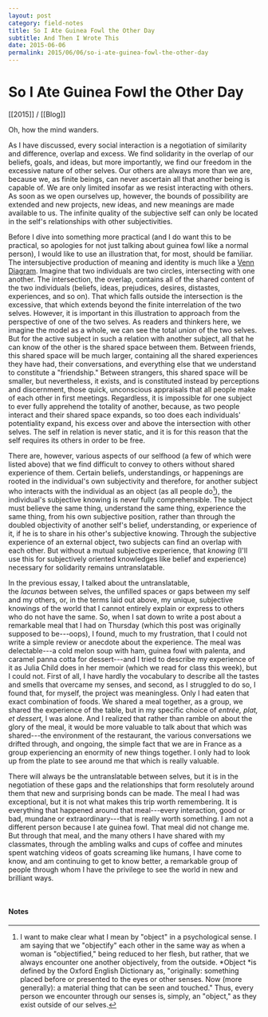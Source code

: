 ```yaml
---
layout: post
category: field-notes
title: So I Ate Guinea Fowl the Other Day
subtitle: And Then I Wrote This
date: 2015-06-06
permalink: 2015/06/06/so-i-ate-guinea-fowl-the-other-day
---
```


# So I Ate Guinea Fowl the Other Day

[[2015]] / [[Blog]]

Oh, how the mind wanders.

As I have discussed, every social interaction is a negotiation of similarity and difference, overlap and excess. We find solidarity in the overlap of our beliefs, goals, and ideas, but more importantly, we find our freedom in the excessive nature of other selves. Our others are always more than we are, because we, as finite beings, can never ascertain all that another being is capable of. We are only limited insofar as we resist interacting with others. As soon as we open ourselves up, however, the bounds of possibility are extended and new projects, new ideas, and new meanings are made available to us. The infinite quality of the subjective self can only be located in the self's relationships with other subjectivities.

Before I dive into something more practical (and I do want this to be practical, so apologies for not just talking about guinea fowl like a normal person), I would like to use an illustration that, for most, should be familiar. The intersubjective production of meaning and identity is much like a [Venn Diagram](https://en.wikipedia.org/wiki/Venn_diagram). Imagine that two individuals are two circles, intersecting with one another. The intersection, the overlap, contains all of the shared content of the two individuals (beliefs, ideas, prejudices, desires, distastes, experiences, and so on). That which falls outside the intersection is the excessive, that which extends beyond the finite interrelation of the two selves. However, it is important in this illustration to approach from the perspective of one of the two selves. As readers and thinkers here, we imagine the model as a whole, we can see the total *union* of the two selves. But for the active subject in such a relation with another subject, all that he can know of the other is the shared space between them. Between friends, this shared space will be much larger, containing all the shared experiences they have had, their conversations, and everything else that we understand to constitute a "friendship." Between strangers, this shared space will be smaller, but nevertheless, it exists, and is constituted instead by perceptions and discernment, those quick, unconscious appraisals that all people make of each other in first meetings. Regardless, it is impossible for one subject to ever fully apprehend the totality of another, because, as two people interact and their shared space expands, so too does each individuals' potentiality expand, his excess over and above the intersection with other selves. The self in relation is never static, and it is for this reason that the self requires its others in order to be free.

There are, however, various aspects of our selfhood (a few of which were listed above) that we find difficult to convey to others without shared experience of them. Certain beliefs, understandings, or happenings are rooted in the individual's own subjectivity and therefore, for another subject who interacts with the individual as an object (as all people do[^1]), the individual's subjective knowing is never fully comprehensible. The subject must believe the same thing, understand the same thing, experience the same thing, from his own subjective position, rather than through the doubled objectivity of another self's belief, understanding, or experience of it, if he is to share in his other's subjective knowing. Through the subjective experience of an external object, two subjects can find an overlap with each other. But without a mutual subjective experience, that *knowing* (I'll use this for subjectively oriented knowledges like belief and experience) necessary for solidarity remains untranslatable.

In the previous essay, I talked about the untranslatable, the *lacunas* between selves, the unfilled spaces or gaps between my self and my others, or, in the terms laid out above, my unique, subjective knowings of the world that I cannot entirely explain or express to others who do not have the same. So, when I sat down to write a post about a remarkable meal that I had on Thursday (which this post was originally supposed to be---oops), I found, much to my frustration, that I could not write a simple review or anecdote about the experience. The meal was delectable---a cold melon soup with ham, guinea fowl with palenta, and caramel panna cotta for dessert---and I tried to describe my experience of it as Julia Child does in her memoir (which we read for class this week), but I could not. First of all, I have hardly the vocabulary to describe all the tastes and smells that overcame my senses, and second, as I struggled to do so, I found that, for myself, the project was meaningless. Only I had eaten that exact combination of foods. We shared a meal together, as a group, we shared the experience of the table, but in my specific choice of *entrée, plat, et dessert,* I was alone. And I realized that rather than ramble on about the glory of the meal, it would be more valuable to talk about that which was shared---the environment of the restaurant, the various conversations we drifted through, and ongoing, the simple fact that we are in France as a group experiencing an enormity of new things together. I only had to look up from the plate to see around me that which is really valuable.

There will always be the untranslatable between selves, but it is in the negotiation of these gaps and the relationships that form resolutely around them that new and surprising bonds can be made. The meal I had was exceptional, but it is not what makes this trip worth remembering. It is everything that happened around that meal---every interaction, good or bad, mundane or extraordinary---that is really worth something. I am not a different person because I ate guinea fowl. That meal did not change me. But through that meal, and the many others I have shared with my classmates, through the ambling walks and cups of coffee and minutes spent watching videos of goats screaming like humans, I have come to know, and am continuing to get to know better, a remarkable group of people through whom I have the privilege to see the world in new and brilliant ways.

<br>

#### Notes

[^1]: I want to make clear what I mean by "object" in a psychological sense. I am saying that we "objectify" each other in the same way as when a woman is "objectified," being reduced to her flesh, but rather, that we always encounter one another objectively, from the outside. *Object *is defined by the Oxford English Dictionary as, "originally: something placed before or presented to the eyes or other senses. Now (more generally): a material thing that can be seen and touched." Thus, every person we encounter through our senses is, simply, an "object," as they exist outside of our selves.
